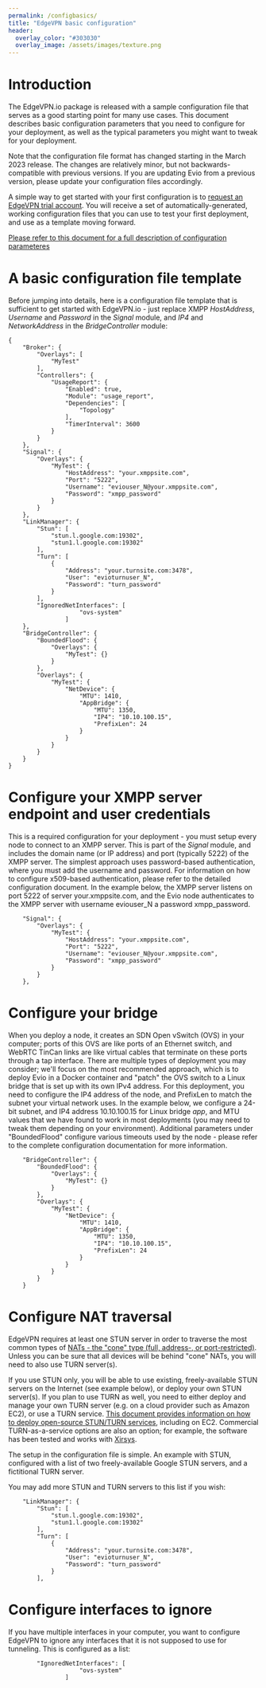 ```yaml
---
permalink: /configbasics/
title: "EdgeVPN basic configuration"
header:
  overlay_color: "#303030"
  overlay_image: /assets/images/texture.png
---
```


# Introduction

The EdgeVPN.io package is released with a sample configuration file that serves as a good starting point for many use cases. This document describes basic configuration parameters that you need to configure for your deployment, as well as the typical parameters you might want to tweak for your deployment.

Note that the configuration file format has changed starting in the March 2023 release. The changes are relatively minor, but not backwards-compatible with previous versions. If you are updating Evio from a previous version, please update your configuration files accordingly.

A simple way to get started with your first configuration is to [request an EdgeVPN trial account](/trial). You will receive a set of automatically-generated, working configuration files that you can use to test your first deployment, and use as a template moving forward.

[Please refer to this document for a full description of configuration parameteres](/configfile0223)

# A basic configuration file template

Before jumping into details, here is a configuration file template that is sufficient to get started with EdgeVPN.io - just replace XMPP _HostAddress_, _Username_ and _Password_ in the _Signal_ module, and _IP4_ and _NetworkAddress_ in the _BridgeController_ module: 


```
{
    "Broker": {
        "Overlays": [
            "MyTest"
        ],
        "Controllers": {
            "UsageReport": {
                "Enabled": true,
                "Module": "usage_report",
                "Dependencies": [
                    "Topology"
                ],
                "TimerInterval": 3600
            }
        }
    },
    "Signal": {
        "Overlays": {
            "MyTest": {
                "HostAddress": "your.xmppsite.com",
                "Port": "5222",
                "Username": "eviouser_N@your.xmppsite.com",
                "Password": "xmpp_password"
            }
        }
    },
    "LinkManager": {
        "Stun": [
            "stun.l.google.com:19302",
            "stun1.l.google.com:19302"
        ],
        "Turn": [
            {
                "Address": "your.turnsite.com:3478",
                "User": "evioturnuser_N",
                "Password": "turn_password"
            }
        ],
        "IgnoredNetInterfaces": [
                    "ovs-system"
                ]
    },
    "BridgeController": {
        "BoundedFlood": {
            "Overlays": {
                "MyTest": {}
            }
        },
        "Overlays": {
            "MyTest": {
                "NetDevice": {
                    "MTU": 1410,
                    "AppBridge": {
                        "MTU": 1350,
                        "IP4": "10.10.100.15",
                        "PrefixLen": 24
                    }
                }
            }
        }
    }    
}
```


# Configure your XMPP server endpoint and user credentials

This is a required configuration for your deployment - you must setup every node to connect to an XMPP server. 
This is part of the _Signal_ module, and includes the domain name (or IP address) and port (typically 5222) of the XMPP server. 
The simplest approach uses password-based authentication, where you must add the username and password. For information on how to configure x509-based authentication, please refer to the detailed configuration document.
In the example below, the XMPP server listens on port 5222 of server your.xmppsite.com, and the Evio node authenticates to the XMPP server with username eviouser_N a password xmpp_password.



```
    "Signal": {
        "Overlays": {
            "MyTest": {
                "HostAddress": "your.xmppsite.com",
                "Port": "5222",
                "Username": "eviouser_N@your.xmppsite.com",
                "Password": "xmpp_password"
            }
        }
    },
```

# Configure your bridge 

When you deploy a node, it creates an SDN Open vSwitch (OVS) in your computer; ports of this OVS are like ports of an Ethernet switch, and WebRTC TinCan links are like virtual cables that terminate on these ports through a tap interface. 
There are multiple types of deployment you may consider; we'll focus on the most recommended approach, which is to deploy Evio in a Docker container and "patch" the OVS switch to a Linux bridge that is set up with its own IPv4 address.
For this deployment, you need to configure the IP4 address of the node, and PrefixLen to match the subnet your virtual network uses. 
In the example below, we configure a 24-bit subnet, and IP4 address 10.10.100.15 for Linux bridge _app_, and MTU values that we have found to work in most deployments (you may need to tweak them depending on your environment).
Additional parameters under "BoundedFlood" configure various timeouts used by the node - please refer to the complete configuration documentation for more information.

```
    "BridgeController": {
        "BoundedFlood": {
            "Overlays": {
                "MyTest": {}
            }
        },
        "Overlays": {
            "MyTest": {
                "NetDevice": {
                    "MTU": 1410,
                    "AppBridge": {
                        "MTU": 1350,
                        "IP4": "10.10.100.15",
                        "PrefixLen": 24
                    }
                }
            }
        }
    }    
```


# Configure NAT traversal

EdgeVPN requires at least one STUN server in order to traverse the most common types of [NATs - the "cone" type (full, address-, or port-restricted)](https://en.wikipedia.org/wiki/Network_address_translation). Unless you can be sure that all devices will be behind "cone" NATs, you will need to also use TURN server(s).

If you use STUN only, you will be able to use existing, freely-available STUN servers on the Internet (see example below), or deploy your own STUN server(s). If you plan to use TURN as well, you need to either deploy and manage your own TURN server (e.g. on a cloud provider such as Amazon EC2), or use a TURN service. [This document provides information on how to deploy open-source STUN/TURN services](/stunturn), including on EC2. Commercial TURN-as-a-service options are also an option; for example, the software has been tested and works with [Xirsys](http://www.xirsys.com).

The setup in the configuration file is simple. An example with STUN, configured with a list of two freely-available Google STUN servers, and a fictitional TURN server.

You may add more STUN and TURN servers to this list if you wish:

```
    "LinkManager": {
        "Stun": [
            "stun.l.google.com:19302",
            "stun1.l.google.com:19302"
        ],
        "Turn": [
            {
                "Address": "your.turnsite.com:3478",
                "User": "evioturnuser_N",
                "Password": "turn_password"
            }
        ],
```

# Configure interfaces to ignore

If you have multiple interfaces in your computer, you want to configure EdgeVPN to ignore any interfaces that it is not supposed to use for tunneling. 
This is configured as a list:

```
        "IgnoredNetInterfaces": [
                    "ovs-system"
                ]
```                
